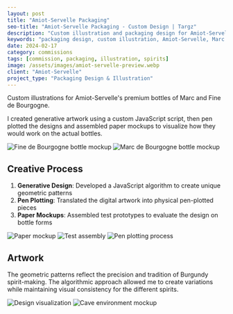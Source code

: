 ```yaml
---
layout: post
title: "Amiot-Servelle Packaging"
seo-title: "Amiot-Servelle Packaging - Custom Design | Targz"
description: "Custom illustration and packaging design for Amiot-Servelle fine spirits bottles - Marc and Fine de Bourgogne. Created with JavaScript scripting, pen plotting, and production packaging."
keywords: "packaging design, custom illustration, Amiot-Servelle, Marc de Bourgogne, Fine de Bourgogne, pen plotter art, JavaScript generated art, product design"
date: 2024-02-17
category: commissions
tags: [commission, packaging, illustration, spirits]
image: /assets/images/amiot-servelle-preview.webp
client: "Amiot-Servelle"
project_type: "Packaging Design & Illustration"
---
```


Custom illustrations for Amiot-Servelle's premium bottles of Marc and Fine de Bourgogne.

I created generative artwork using a custom JavaScript script, then pen plotted the designs and assembled paper mockups to visualize how they would work on the actual bottles.

<div class="image-columns-2">
  <img src="{{ '/assets/images/amiot-servelle-1.webp' | relative_url }}" alt="Fine de Bourgogne bottle mockup">
  <img src="{{ '/assets/images/amiot-servelle-2.webp' | relative_url }}" alt="Marc de Bourgogne bottle mockup">
</div>

## Creative Process

1. **Generative Design**: Developed a JavaScript algorithm to create unique geometric patterns
2. **Pen Plotting**: Translated the digital artwork into physical pen-plotted pieces
3. **Paper Mockups**: Assembled test prototypes to evaluate the design on bottle forms

<div class="image-columns-3">
  <img src="{{ '/assets/images/amiot-servelle-5.webp' | relative_url }}" alt="Paper mockup">
  <img src="{{ '/assets/images/amiot-servelle-4.webp' | relative_url }}" alt="Test assembly">
  <img src="{{ '/assets/images/amiot-servelle-3.webp' | relative_url }}" alt="Pen plotting process">

</div>

## Artwork

The geometric patterns reflect the precision and tradition of Burgundy spirit-making. The algorithmic approach allowed me to create variations while maintaining visual consistency for the different spirits.


  <img src="{{ '/assets/images/amiot-servelle-6.webp' | relative_url }}" alt="Design visualization">
  <img src="{{ '/assets/images/amiot-servelle-7.webp' | relative_url }}" alt="Cave environment mockup">
